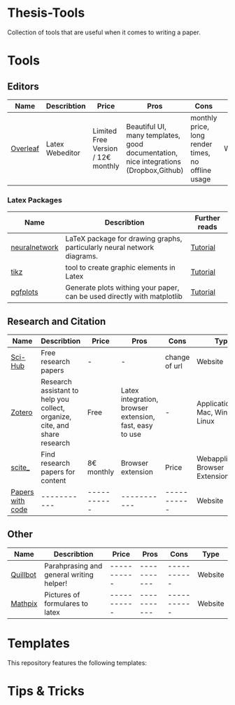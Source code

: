 # Thesis-Tools
Collection of tools that are useful when it comes to writing a paper.

# Tools

## Editors

| Name | Describtion | Price | Pros | Cons | Type |
| ----------- | ----------- | ----------- | ----------- | ----------- | ----------- |
| [Overleaf](https://www.overleaf.com/project) | Latex Webeditor | Limited Free Version / 12€ monthly | Beautiful UI, many templates, good documentation, nice integrations (Dropbox,Github) | monthly price, long render times, no offline usage | Website/Webapplications |

### Latex Packages

| Name | Describtion | Further reads |
| ----------- | ----------- | ----------- |
| [neuralnetwork](https://github.com/battlesnake/neural) | LaTeX package for drawing graphs, particularly neural network diagrams. | [Tutorial](https://github.com/battlesnake/neural)  |
| [tikz](https://www.overleaf.com/learn/latex/TikZ_package) | tool to create graphic elements in Latex | [Tutorial](https://www.overleaf.com/project)  |
| [pgfplots](https://www.overleaf.com/learn/latex/Pgfplots_package) | Generate plots withing your paper, can be used directly with matplotlib | [Tutorial](https://blog.martisak.se/2019/09/29/publication_ready_figures/)  |

## Research and Citation

| Name | Describtion | Price | Pros | Cons | Type |
| ----------- | ----------- | ----------- | ----------- | ----------- | ----------- |
| [Sci-Hub](https://www.google.com/search?q=sci+hub) | Free research papers | - | - | change of url | Website |
| [Zotero](https://www.zotero.org) | Research assistant to help you collect, organize, cite, and share research | Free | Latex integration, browser extension, fast, easy to use | - | Application: Mac, Windows, Linux |
| [scite_](https://scite.ai/) | Find research papers for content | 8€ monthly | Browser extension | Price | Webapplication, Browser Extension |
| [Papers with code ](https://paperswithcode.com) | -----------| -----------| ----------- | ----------- | Website |

## Other

| Name | Describtion | Price | Pros | Cons | Type |
| ----------- | ----------- | ----------- | ----------- | ----------- | ----------- |
| [Quillbot](https://quillbot.com) | Parahprasing and general writing helper! | ----------- |  ----------- |  ----------- | Website |
| [Mathpix](https://mathpix.com/) | Pictures of formulares to latex  | ----------- |  ----------- |  ----------- |  Website |


# Templates
This repository features the following templates:

# Tips & Tricks

#
